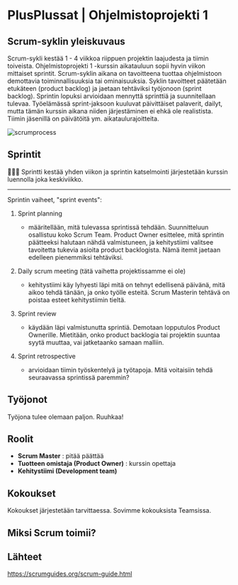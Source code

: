 # PlusPlussat | Ohjelmistoprojekti 1

## Scrum-syklin yleiskuvaus
Scrum-sykli kestää 1 - 4 viikkoa riippuen projektin laajudesta ja tiimin toiveista. Ohjelmistoprojekti 1 -kurssin aikatauluun sopii hyvin viikon mittaiset sprintit. 
Scrum-syklin aikana on tavoitteena tuottaa ohjelmistoon demottavia toiminnallisuuksia tai ominaisuuksia. Syklin tavoitteet päätetään etukäteen (product backlog) ja jaetaan tehtäviksi työjonoon (sprint backlog).
Sprintin lopuksi arvioidaan mennyttä sprinttiä ja suunnitellaan tulevaa.
Työelämässä sprint-jaksoon kuuluvat päivittäiset palaverit, dailyt, mutta tämän kurssin aikana niiden järjestäminen ei ehkä ole realistista. Tiimin jäsenillä on päivätöitä ym. aikataulurajoitteita.

![scrumprocess](https://image.freepik.com/free-vector/scrum-infographic_23-2148582396.jpg)

## Sprintit
 🏃🏻‍♂️ Sprintti kestää yhden viikon ja sprintin katselmointi järjestetään kurssin luennolla joka keskiviikko.
___

Sprintin vaiheet, "sprint events":

1. Sprint planning 
    - määritellään, mitä tulevassa sprintissä tehdään. Suunnitteluun osallistuu koko Scrum Team. Product Owner esittelee, mitä sprintin päätteeksi halutaan nähdä valmistuneen, ja kehitystiimi valitsee tavoitetta tukevia asioita product backlogista. Nämä itemit jaetaan edelleen pienemmiksi tehtäviksi.

2. Daily scrum meeting (tätä vaihetta projektissamme ei ole)
    - kehitystiimi käy lyhyesti läpi mitä on tehnyt edellisenä päivänä, mitä aikoo tehdä tänään, ja onko työlle esteitä. Scrum Masterin tehtävä on poistaa esteet kehitystiimin tieltä.

3. Sprint review
    - käydään läpi valmistunutta sprintiä. Demotaan lopputulos Product Ownerille. Mietitään, onko product backlogia tai projektin suuntaa syytä muuttaa, vai jatketaanko samaan malliin.

4. Sprint retrospective 
    - arvioidaan tiimin työskentelyä ja työtapoja. Mitä voitaisiin tehdä seuraavassa sprintissä paremmin?


## Työjonot
Työjona tulee olemaan paljon. Ruuhkaa!

## Roolit
- **Scrum Master** : pitää päättää
- **Tuotteen omistaja (Product Owner)** : kurssin opettaja 
- **Kehitystiimi (Development team)**

## Kokoukset
Kokoukset järjestetään tarvittaessa. Sovimme kokouksista Teamsissa. 

## Miksi Scrum toimii? 

## Lähteet

https://scrumguides.org/scrum-guide.html



